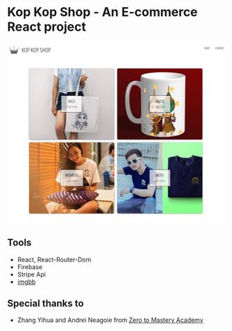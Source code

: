 # Kop Kop Shop - An E-commerce React project
![](kop001.png)

## Tools
- React, React-Router-Dom
- Firebase 
- Stripe Api
- [imgbb](https://imgbb.com/)

## Special thanks to
- Zhang Yihua and Andrei Neagoie from [Zero to Mastery Academy](https://zerotomastery.io/)
